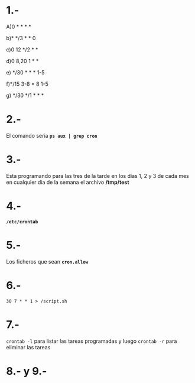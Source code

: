 # 1.-

A)0 * * * *

b)* */3 * * 0

c)0 12  */2 * *

d)0 8,20 1 * *

e) */30 * * * 1-5

f)*/15 3-8 * 8 1-5

g) */30 */1 * * * 


# 2.-

El comando seria **`ps aux | grep cron`**


# 3.-

Esta programando para las tres de la tarde en los dias 1, 2 y 3 de cada mes en cualquier dia de la semana el archivo **/tmp/test**


# 4.-

**`/etc/crontab`**


# 5.-

Los ficheros que sean **`cron.allow`**


# 6.-

`30 7 * * 1 > /script.sh`



# 7.- 

`crontab -l` para listar las tareas programadas y luego `crontab -r` para eliminar las tareas


# 8.- y 9.-

